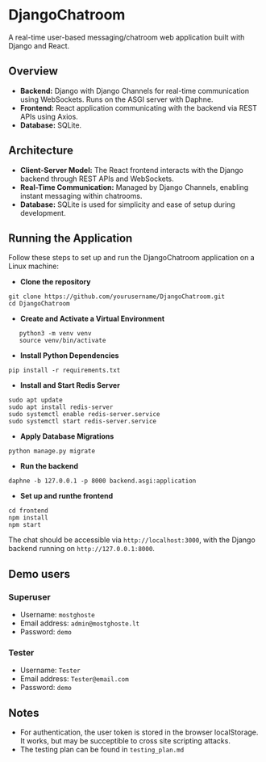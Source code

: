 # DjangoChatroom

A real-time user-based messaging/chatroom web application built with Django and React.

## Overview
- **Backend:** Django with Django Channels for real-time communication using WebSockets. Runs on the ASGI server with Daphne.
- **Frontend:** React application communicating with the backend via REST APIs using Axios.
- **Database:** SQLite.

## Architecture
- **Client-Server Model:** The React frontend interacts with the Django backend through REST APIs and WebSockets.
- **Real-Time Communication:** Managed by Django Channels, enabling instant messaging within chatrooms.
- **Database:** SQLite is used for simplicity and ease of setup during development.

## Running the Application

Follow these steps to set up and run the DjangoChatroom application on a Linux machine:

- **Clone the repository**
```
git clone https://github.com/yourusername/DjangoChatroom.git
cd DjangoChatroom
```

- **Create and Activate a Virtual Environment**
```
   python3 -m venv venv
   source venv/bin/activate
```
- **Install Python Dependencies** 
```
pip install -r requirements.txt
```
- **Install and Start Redis Server**
```
sudo apt update
sudo apt install redis-server
sudo systemctl enable redis-server.service
sudo systemctl start redis-server.service
```
- **Apply Database Migrations**
```
python manage.py migrate
```

- **Run the backend**
```
daphne -b 127.0.0.1 -p 8000 backend.asgi:application
```

- **Set up and runthe frontend**
```
cd frontend
npm install
npm start
```

The chat should be accessible via `http://localhost:3000`, with the Django backend running on `http://127.0.0.1:8000`.
## Demo users
### Superuser
- Username: `mostghoste`
- Email address: `admin@mostghoste.lt`
- Password: `demo`
### Tester
- Username: `Tester`
- Email address: `Tester@email.com`
- Password: `demo`

## Notes
- For authentication, the user token is stored in the browser localStorage. It works, but may be succeptible to cross site scripting attacks.
- The testing plan can be found in `testing_plan.md`